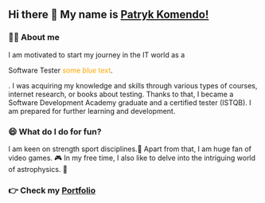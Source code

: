 ## Hi there 👋 My name is [Patryk Komendo!](https://www.linkedin.com/in/patryk-komendo/)

### :technologist: About me 
I am motivated to start my journey in the IT world as a <p> Software Tester <span style="color:orange">some <em>blue</em> text</span>.</p> . I was acquiring my knowledge and skills through various types of courses, internet research, or books about testing. Thanks to that, I became a Software Development Academy graduate and a certified tester (ISTQB). I am prepared for further learning and development. 

### 😄 What do I do for fun? 
I am keen on strength sport disciplines.:muscle: Apart from that, I am huge fan of video games. :video_game: In my free time, I also like to delve into the intriguing world of astrophysics. 🚀

### :point_right: Check my [Portfolio](https://github.com/PatrykKomendo/Portfolio) 

<!--
**PatrykKomendo/PatrykKomendo** is a ✨ _special_ ✨ repository because its `README.md` (this file) appears on your GitHub profile.

Here are some ideas to get you started:

- 🔭 I’m currently working on ...
- 🌱 I’m currently learning ...
- 👯 I’m looking to collaborate on ...
- 🤔 I’m looking for help with ...
- 💬 Ask me about ...
- 📫 How to reach me: ...
- 😄 Pronouns: ...
- ⚡ Fun fact: ...
-->

